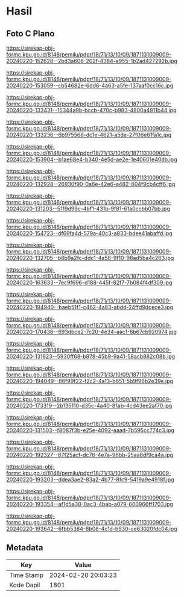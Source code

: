 # Hasil

## Foto C Plano

https://sirekap-obj-formc.kpu.go.id/8148/pemilu/pdpr/18/71/13/10/09/1871131009009-20240220-152628--2bd3a606-202f-4384-a955-1b2ad427292b.jpg

https://sirekap-obj-formc.kpu.go.id/8148/pemilu/pdpr/18/71/13/10/09/1871131009009-20240220-153059--cb54682e-6dd6-4a63-a5fe-137aaf0cc16c.jpg

https://sirekap-obj-formc.kpu.go.id/8148/pemilu/pdpr/18/71/13/10/09/1871131009009-20240220-133431--15344a9b-bccb-470c-b983-4800a4811b44.jpg

https://sirekap-obj-formc.kpu.go.id/8148/pemilu/pdpr/18/71/13/10/09/1871131009009-20240220-133236--6b975568-dc1e-4621-a5de-27f06e61fa1c.jpg

https://sirekap-obj-formc.kpu.go.id/8148/pemilu/pdpr/18/71/13/10/09/1871131009009-20240220-153904--b1ae68e4-b340-4e5d-ae2e-1e40601e40db.jpg

https://sirekap-obj-formc.kpu.go.id/8148/pemilu/pdpr/18/71/13/10/09/1871131009009-20240220-132928--26930f90-0a6e-42e6-a482-604f9cb4cff6.jpg

https://sirekap-obj-formc.kpu.go.id/8148/pemilu/pdpr/18/71/13/10/09/1871131009009-20240220-131203--5119d99c-4bf1-431b-9f81-61a0ccbb07bb.jpg

https://sirekap-obj-formc.kpu.go.id/8148/pemilu/pdpr/18/71/13/10/09/1871131009009-20240220-154723--df69fa4d-579a-40c3-a833-bdee41abaffd.jpg

https://sirekap-obj-formc.kpu.go.id/8148/pemilu/pdpr/18/71/13/10/09/1871131009009-20240220-132705--b8b9a2fc-ddc1-4a58-9f10-98ad5ba4c263.jpg

https://sirekap-obj-formc.kpu.go.id/8148/pemilu/pdpr/18/71/13/10/09/1871131009009-20240220-163633--7ec9f696-d188-445f-82f7-7b084f4df309.jpg

https://sirekap-obj-formc.kpu.go.id/8148/pemilu/pdpr/18/71/13/10/09/1871131009009-20240220-194940--baeb51f1-c462-4a83-abdd-24ffd9dcece3.jpg

https://sirekap-obj-formc.kpu.go.id/8148/pemilu/pdpr/18/71/13/10/09/1871131009009-20240220-170438--693dbce2-7c20-4e34-aac1-8b67cb920974.jpg

https://sirekap-obj-formc.kpu.go.id/8148/pemilu/pdpr/18/71/13/10/09/1871131009009-20240220-131823--5930ff68-b878-45b9-9a41-58acb882c08b.jpg

https://sirekap-obj-formc.kpu.go.id/8148/pemilu/pdpr/18/71/13/10/09/1871131009009-20240220-194049--86f99f22-f2c2-4a13-b651-5b9f96b2e39e.jpg

https://sirekap-obj-formc.kpu.go.id/8148/pemilu/pdpr/18/71/13/10/09/1871131009009-20240220-173319--2b135110-d35c-4a40-81ab-4cd43ee2af70.jpg

https://sirekap-obj-formc.kpu.go.id/8148/pemilu/pdpr/18/71/13/10/09/1871131009009-20240220-131503--f8087f3b-e25e-4092-aaad-7b595cc774c3.jpg

https://sirekap-obj-formc.kpu.go.id/8148/pemilu/pdpr/18/71/13/10/09/1871131009009-20240220-192327--87f25acf-dc76-4e7a-96bb-25aa8df9ca4a.jpg

https://sirekap-obj-formc.kpu.go.id/8148/pemilu/pdpr/18/71/13/10/09/1871131009009-20240220-193203--ddea3ae2-83a2-4b77-8fc9-5419a9e4918f.jpg

https://sirekap-obj-formc.kpu.go.id/8148/pemilu/pdpr/18/71/13/10/09/1871131009009-20240220-193354--af1d5a38-0ac3-4bab-a079-600966ff1703.jpg

https://sirekap-obj-formc.kpu.go.id/8148/pemilu/pdpr/18/71/13/10/09/1871131009009-20240220-193642--6fbb5384-8b08-4c1d-b930-ce63020fdc04.jpg


## Metadata

| Key        | Value               |
| ---------- | ------------------- |
| Time Stamp | 2024-02-20 20:03:23 |
| Kode Dapil | 1801                |



